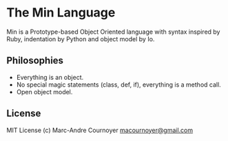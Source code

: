 The Min Language
==================

Min is a Prototype-based Object Oriented language
with syntax inspired by Ruby, indentation by Python
and object model by Io.

Philosophies
------------
* Everything is an object.
* No special magic statements (class, def, if),
  everything is a method call.
* Open object model.

License
-------
MIT License
(c) Marc-Andre Cournoyer <macournoyer@gmail.com>
